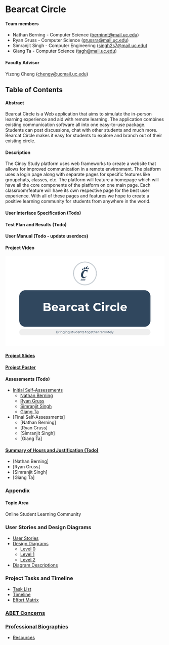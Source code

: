# Bearcat Circle

#### Team members
* Nathan Berning - Computer Science (berninnt@mail.uc.edu)
* Ryan Gruss - Computer Science (grussra@mail.uc.edu)
* Simranjit Singh - Computer Engineering (singh2s7@mail.uc.edu)
* Giang Ta - Computer Science (tagh@mail.uc.edu)

#### Faculty Advisor
Yizong Cheng (chengy@ucmail.uc.edu)

## Table of Contents

#### Abstract
Bearcat Circle is a Web application that aims to simulate the in-person learning experience and aid with remote 
learning. The application combines existing communication software all into one easy-to-use package. Students can post 
discussions, chat with other students and much more. Bearcat Circle makes it easy for students to explore and branch 
out of their existing circle.

#### Description
The Cincy Study platform uses web frameworks to create a website that allows for improved communication in a remote 
environment. The platform uses a login page along with separate pages for specific features like groupchats, classes, 
etc. The platform will feature a homepage which will have all the core components of the platform on one 
main page. Each classroom/feature will have its own respective page for the best user experience. With all of these 
pages and features we hope to create a positive learning community for students from anywhere in the world.

#### User Interface Specification (Todo)

#### Test Plan and Results (Todo)

#### User Manual (Todo - update userdocs)

#### Project Video
[![Project Video](Resources/img/FinalPresentation.png "Project Video")](https://www.youtube.com/watch?v=iaMhk0MNMaY)

#### [Project Slides](https://mailuc-my.sharepoint.com/:p:/g/personal/singh2s7_mail_uc_edu/EV661Rpdl2JMjfhcG8rvtCgBSVnb7jVXbK0Uxi4Cccd_lg?e=rqJm1A)

#### [Project Poster](https://github.com/S1mS1ngh/senior-design/blob/master/Final_Materials/BearcatCirclePoster.pdf)

#### Assessments (Todo)
* [Initial Self-Assessments](https://github.com/S1mS1ngh/senior-design/tree/master/Individual_Capstone_Assessment/Initial)
    * [Nathan Berning](https://github.com/S1mS1ngh/senior-design/blob/master/Individual_Capstone_Assessment/Initial/Individual_Assessment_NathanBerning.md)
    * [Ryan Gruss](https://github.com/S1mS1ngh/senior-design/blob/master/Individual_Capstone_Assessment/Initial/IndividualCapstoneAssessment_RyanGruss.md)
    * [Simranjit Singh](https://github.com/S1mS1ngh/senior-design/blob/master/Individual_Capstone_Assessment/Initial/Individual_Assessment_SimSingh.md)
    * [Giang Ta](https://github.com/S1mS1ngh/senior-design/blob/master/Individual_Capstone_Assessment/Initial/Individual_Assessment_GiangTa.md)
* [Final Self-Assessments]
    * [Nathan Berning]
    * [Ryan Gruss]
    * [Simranjit Singh]
    * [Giang Ta]

#### [Summary of Hours and Justification (Todo)](https://github.com/S1mS1ngh/senior-design-fall-2020/blob/master/Resources/Team-Hours.md)
* [Nathan Berning]
* [Ryan Gruss]
* [Simranjit Singh]
* [Giang Ta]

### Appendix
#### Topic Area
Online Student Learning Community

### User Stories and Design Diagrams
* [User Stories](https://github.com/S1mS1ngh/senior-design-fall-2020/blob/master/User_Stories.md)
* [Design Diagrams](https://github.com/S1mS1ngh/senior-design-fall-2020/tree/master/Design_Diagrams)
    * [Level 0](https://github.com/S1mS1ngh/senior-design-fall-2020/blob/master/Design_Diagrams/d0.png)
    * [Level 1](https://github.com/S1mS1ngh/senior-design-fall-2020/blob/master/Design_Diagrams/D1.png)
    * [Level 2](https://github.com/S1mS1ngh/senior-design-fall-2020/blob/master/Design_Diagrams/D2.png)
* [Diagram Descriptions](https://github.com/S1mS1ngh/senior-design-fall-2020/blob/master/Design_Diagrams/Diagram-Descriptions.md)

### Project Tasks and Timeline
* [Task List](https://github.com/S1mS1ngh/senior-design-fall-2020/blob/master/Tasklist.md)
* [Timeline](https://github.com/S1mS1ngh/senior-design-fall-2020/blob/master/Timeline.md)
* [Effort Matrix](https://github.com/S1mS1ngh/senior-design-fall-2020/blob/master/Effort-Matrix.pdf)

### [ABET Concerns](https://github.com/S1mS1ngh/senior-design-fall-2020/blob/master/Major-Constraints.md)

### [Professional Biographies](https://github.com/S1mS1ngh/senior-design-fall-2020/tree/master/Professional_Bio)

* [Resources](https://github.com/S1mS1ngh/senior-design-fall-2020/tree/master/Resources)
